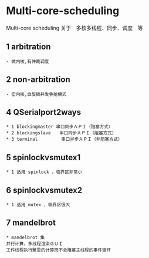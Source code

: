 # Multi-core-scheduling
Multi-core scheduling
关于　多核多线程、同步、调度　等

## 1  arbitration 
	
	- 微内核,有仲裁调度

## 2  non-arbitration 

	- 宏内核,自旋锁并发争抢模式

## 4 QSerialport2ways

	* 1 blockingmaster 串口同步ＡＰＩ（阻塞方式）
	* 2 blockingslave　　串口同步ＡＰＩ（阻塞方式）
	* 3 terminal	　　　串口异步ＡＰＩ（非阻塞方式）

## 5 spinlockvsmutex1

	* 1 适用 spinlock ，临界区非常小

## 6 spinlockvsmutex2

	* 1 适用 mutex ，临界区很大
## 7 mandelbrot
	* mandelbrot 集　
	并行计算，多线程渲染ＧＵＩ
	工作线程执行繁重的计算而不会阻塞主线程的事件循环



